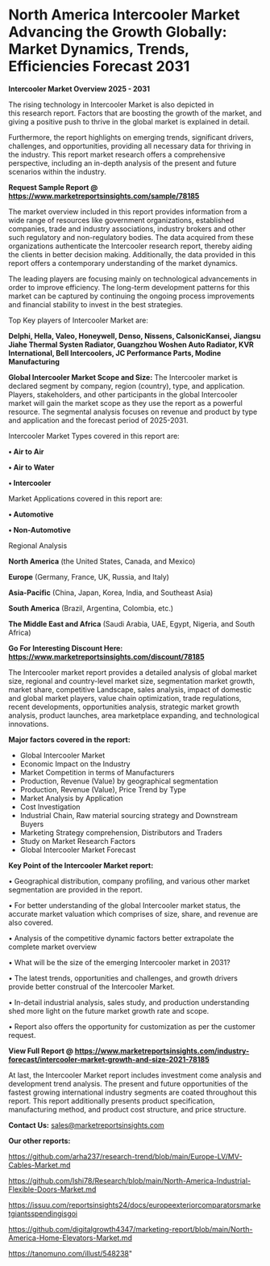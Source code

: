 # North America Intercooler Market Advancing the Growth Globally: Market Dynamics, Trends, Efficiencies Forecast 2031

<Strong> Intercooler Market Overview 2025 - 2031</strong>

The rising technology in Intercooler Market is also depicted in this research report. Factors that are boosting the growth of the market, and giving a positive push to thrive in the global market is explained in detail.

Furthermore, the report highlights on emerging trends, significant drivers, challenges, and opportunities, providing all necessary data for thriving in the industry. This report market research offers a comprehensive perspective, including an in-depth analysis of the present and future scenarios within the industry.

<strong>Request Sample Report @ <a href=https://www.marketreportsinsights.com/sample/78185>https://www.marketreportsinsights.com/sample/78185</a></strong>

The market overview included in this report provides information from a wide range of resources like government organizations, established companies, trade and industry associations, industry brokers and other such regulatory and non-regulatory bodies. The data acquired from these organizations authenticate the Intercooler research report, thereby aiding the clients in better decision making. Additionally, the data provided in this report offers a contemporary understanding of the market dynamics.

The leading players are focusing mainly on technological advancements in order to improve efficiency. The long-term development patterns for this market can be captured by continuing the ongoing process improvements and financial stability to invest in the best strategies.

Top Key players of Intercooler Market are:

<strong>Delphi, Hella, Valeo, Honeywell, Denso, Nissens, CalsonicKansei, Jiangsu Jiahe Thermal Systen Radiator, Guangzhou Woshen Auto Radiator, KVR International, Bell Intercoolers, JC Performance Parts, Modine Manufacturing</strong>

<strong><b>Global Intercooler Market Scope and Size:</b></strong>
The Intercooler market is declared segment by company, region (country), type, and application. Players, stakeholders, and other participants in the global Intercooler market will gain the market scope as they use the report as a powerful resource. The segmental analysis focuses on revenue and product by type and application and the forecast period of 2025-2031.

Intercooler Market Types covered in this report are:

<strong>• Air to Air

• Air to Water

• Intercooler</strong>

Market Applications covered in this report are:

<strong>• Automotive

• Non-Automotive</strong> 

Regional Analysis

<strong>North America</strong> (the United States, Canada, and Mexico)

<strong>Europe</strong> (Germany, France, UK, Russia, and Italy)

<strong>Asia-Pacific</strong> (China, Japan, Korea, India, and Southeast Asia)

<strong>South America</strong> (Brazil, Argentina, Colombia, etc.)

<strong>The Middle East and Africa</strong> (Saudi Arabia, UAE, Egypt, Nigeria, and South Africa)

<strong>Go For Interesting Discount Here: <a href=https://www.marketreportsinsights.com/discount/78185>https://www.marketreportsinsights.com/discount/78185</a></strong>

The Intercooler market report provides a detailed analysis of global market size, regional and country-level market size, segmentation market growth, market share, competitive Landscape, sales analysis, impact of domestic and global market players, value chain optimization, trade regulations, recent developments, opportunities analysis, strategic market growth analysis, product launches, area marketplace expanding, and technological innovations.

<strong><b>Major factors covered in the report:</b></strong>
<ul>
  <li>Global Intercooler Market </li>
  <li>Economic Impact on the Industry</li>
  <li>Market Competition in terms of Manufacturers</li>
  <li>Production, Revenue (Value) by geographical segmentation</li>
  <li>Production, Revenue (Value), Price Trend by Type</li>
  <li>Market Analysis by Application</li>
  <li>Cost Investigation</li>
  <li>Industrial Chain, Raw material sourcing strategy and Downstream Buyers</li>
  <li>Marketing Strategy comprehension, Distributors and Traders</li>
  <li>Study on Market Research Factors</li>
  <li>Global Intercooler Market Forecast</li>
</ul>

<strong><b>Key Point of the Intercooler Market report:</b></strong>

• Geographical distribution, company profiling, and various other market segmentation are provided in the report.

• For better understanding of the global Intercooler market status, the accurate market valuation which comprises of size, share, and revenue are also covered.

• Analysis of the competitive dynamic factors better extrapolate the complete market overview

• What will be the size of the emerging Intercooler market in 2031?

• The latest trends, opportunities and challenges, and growth drivers provide better construal of the Intercooler Market.

• In-detail industrial analysis, sales study, and production understanding shed more light on the future market growth rate and scope.

• Report also offers the opportunity for customization as per the customer request.

<strong><b>View Full Report @ <a href=https://www.marketreportsinsights.com/industry-forecast/intercooler-market-growth-and-size-2021-78185>https://www.marketreportsinsights.com/industry-forecast/intercooler-market-growth-and-size-2021-78185</a></b></strong>


At last, the Intercooler Market report includes investment come analysis and development trend analysis. The present and future opportunities of the fastest growing international industry segments are coated throughout this report. This report additionally presents product specification, manufacturing method, and product cost structure, and price structure.

<strong>Contact Us:</strong>
sales@marketreportsinsights.com

<strong>Our other reports:</strong>

<a href=https://github.com/arha237/research-trend/blob/main/Europe-LV/MV-Cables-Market.md>https://github.com/arha237/research-trend/blob/main/Europe-LV/MV-Cables-Market.md</a>

<a href=https://github.com/Ishi78/Research/blob/main/North-America-Industrial-Flexible-Doors-Market.md>https://github.com/Ishi78/Research/blob/main/North-America-Industrial-Flexible-Doors-Market.md</a>

<a href=https://issuu.com/reportsinsights24/docs/europeexteriorcomparatorsmarketgiantsspendingisgoi>https://issuu.com/reportsinsights24/docs/europeexteriorcomparatorsmarketgiantsspendingisgoi</a>

<a href=https://github.com/digitalgrowth4347/marketing-report/blob/main/North-America-Home-Elevators-Market.md>https://github.com/digitalgrowth4347/marketing-report/blob/main/North-America-Home-Elevators-Market.md</a>

<a href=https://tanomuno.com/illust/548238>https://tanomuno.com/illust/548238</a>"
